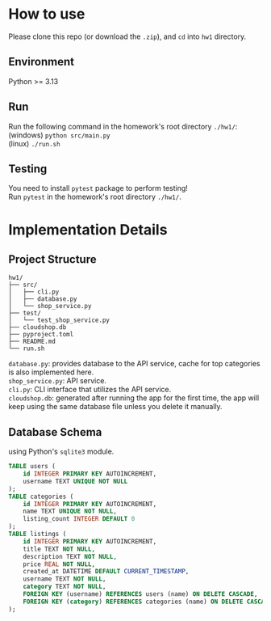 # How to use
Please clone this repo (or download the `.zip`), and `cd` into `hw1` directory.

## Environment
Python >= 3.13

## Run
Run the following command in the homework's root directory `./hw1/`:  
(windows) `python src/main.py`  
(linux) `./run.sh`  

## Testing
You need to install `pytest` package to perform testing!  
Run `pytest` in the homework's root directory `./hw1/`.


# Implementation Details
## Project Structure
```
hw1/
├── src/
│   ├── cli.py
│   ├── database.py
│   └── shop_service.py
├── test/
│   └── test_shop_service.py
├── cloudshop.db
├── pyproject.toml
├── README.md
└── run.sh
```

`database.py`: provides database to the API service, cache for top categories is also implemented here.  
`shop_service.py`: API service.  
`cli.py`: CLI interface that utilizes the API service.  
`cloudshop.db`: generated after running the app for the first time, the app will keep using the same database file unless you delete it manually.

## Database Schema
using Python's `sqlite3` module.

``` sql
TABLE users (
    id INTEGER PRIMARY KEY AUTOINCREMENT,
    username TEXT UNIQUE NOT NULL
);
TABLE categories (
    id INTEGER PRIMARY KEY AUTOINCREMENT,
    name TEXT UNIQUE NOT NULL,
    listing_count INTEGER DEFAULT 0
);
TABLE listings (
    id INTEGER PRIMARY KEY AUTOINCREMENT,
    title TEXT NOT NULL,
    description TEXT NOT NULL,
    price REAL NOT NULL,
    created_at DATETIME DEFAULT CURRENT_TIMESTAMP,
    username TEXT NOT NULL,
    category TEXT NOT NULL,
    FOREIGN KEY (username) REFERENCES users (name) ON DELETE CASCADE,
    FOREIGN KEY (category) REFERENCES categories (name) ON DELETE CASCADE
);
```


